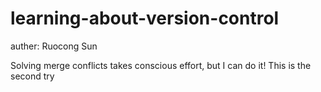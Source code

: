 # learning-about-version-control

auther: Ruocong Sun

Solving merge conflicts takes conscious effort, but I can do it!
This is the second try 